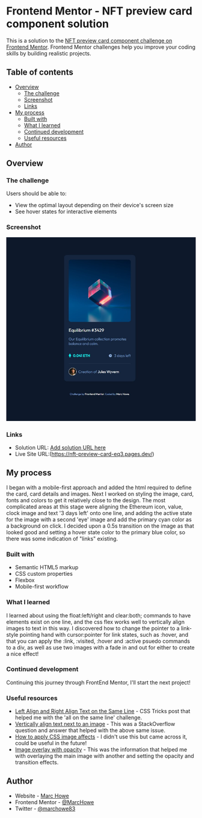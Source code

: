# Frontend Mentor - NFT preview card component solution

This is a solution to the [NFT preview card component challenge on Frontend Mentor](https://www.frontendmentor.io/challenges/nft-preview-card-component-SbdUL_w0U). Frontend Mentor challenges help you improve your coding skills by building realistic projects. 

## Table of contents

- [Overview](#overview)
  - [The challenge](#the-challenge)
  - [Screenshot](#screenshot)
  - [Links](#links)
- [My process](#my-process)
  - [Built with](#built-with)
  - [What I learned](#what-i-learned)
  - [Continued development](#continued-development)
  - [Useful resources](#useful-resources)
- [Author](#author)

## Overview

### The challenge

Users should be able to:

- View the optimal layout depending on their device's screen size
- See hover states for interactive elements

### Screenshot

![Screenshot](./images/screenshot.jpg)

### Links

- Solution URL: [Add solution URL here](https://your-solution-url.com)
- Live Site URL:(https://nft-preview-card-eq3.pages.dev/)

## My process

I began with a mobile-first approach and added the html required to define the card, card details and images. Next I worked on styling the image, card, fonts and colors to get it relatively close to the design. The most complicated areas at this stage were aligning the Ethereum icon, value, clock image and text '3 days left' onto one line, and adding the active state for the image with a second 'eye' image and add the primary cyan color as a background on click. I decided upon a 0.5s transition on the image as that looked good and setting a hover state color to the primary blue color, so there was some indication of "links" existing. 

### Built with

- Semantic HTML5 markup
- CSS custom properties
- Flexbox
- Mobile-first workflow

### What I learned

I learned about using the float:left/right and clear:both; commands to have elements exist on one line, and the css flex works well to vertically align images to text in this way. I discovered how to change the pointer to a link-style pointing hand with cursor:pointer for link states, such as :hover, and that you can apply the :link, :visited, :hover and :active psuedo commands to a div, as well as use two images with a fade in and out for either to create a nice effect! 

### Continued development

Continuing this journey through FrontEnd Mentor, I'll start the next project!

### Useful resources

- [Left Align and Right Align Text on the Same Line](https://css-tricks.com/left-align-and-right-align-text-on-the-same-line/) - CSS Tricks post that helped me with the 'all on the same line' challenge. 
- [Vertically align text next to an image](https://stackoverflow.com/questions/489340/vertically-align-text-next-to-an-image) - This was a StackOverflow question and answer that helped with the above same issue. 
- [How to apply CSS image affects](https://www.w3schools.com/howto/howto_css_image_effects.asp) - I didn't use this but came across it, could be useful in the future! 
- [Image overlay with opacity](https://www.w3schools.com/howto/tryit.asp?filename=tryhow_css_image_overlay_opacity) - This was the information that helped me with overlaying the main image with another and setting the opacity and transition effects. 

## Author

- Website - [Marc Howe](https://mjhcloud.com)
- Frontend Mentor - [@MarcHowe](https://www.frontendmentor.io/profile/MarcHowe)
- Twitter - [@marchowe83](https://www.twitter.com/marchowe83)

